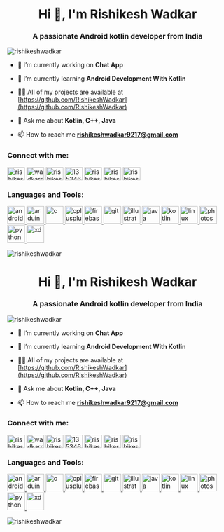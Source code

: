 <h1 align="center">Hi 👋, I'm Rishikesh Wadkar</h1>
<h3 align="center">A passionate Android kotlin developer from India</h3>

<p align="left"> <img src="https://komarev.com/ghpvc/?username=rishikeshwadkar&label=Profile%20views&color=0e75b6&style=flat" alt="rishikeshwadkar" /> </p>

- 🔭 I’m currently working on **Chat App**

- 🌱 I’m currently learning **Android Development With Kotlin**

- 👨‍💻 All of my projects are available at [https://github.com/RishikeshWadkar](https://github.com/RishikeshWadkar)

- 💬 Ask me about **Kotlin, C++, Java**

- 📫 How to reach me **rishikeshwadkar9217@gmail.com**

<h3 align="left">Connect with me:</h3>
<p align="left">
<a href="https://dev.to/rishikeshwadkar" target="blank"><img align="center" src="https://cdn.jsdelivr.net/npm/simple-icons@3.0.1/icons/dev-dot-to.svg" alt="rishikeshwadkar" height="30" width="40" /></a>
<a href="https://twitter.com/wadkarrishikesh" target="blank"><img align="center" src="https://cdn.jsdelivr.net/npm/simple-icons@3.0.1/icons/twitter.svg" alt="wadkarrishikesh" height="30" width="40" /></a>
<a href="https://linkedin.com/in/rishikesh-wadkar-0aa455191" target="blank"><img align="center" src="https://cdn.jsdelivr.net/npm/simple-icons@3.0.1/icons/linkedin.svg" alt="rishikesh-wadkar-0aa455191" height="30" width="40" /></a>
<a href="https://stackoverflow.com/users/13534681" target="blank"><img align="center" src="https://cdn.jsdelivr.net/npm/simple-icons@3.0.1/icons/stackoverflow.svg" alt="13534681" height="30" width="40" /></a>
<a href="https://instagram.com/rishikesh_9217" target="blank"><img align="center" src="https://cdn.jsdelivr.net/npm/simple-icons@3.0.1/icons/instagram.svg" alt="rishikesh_9217" height="30" width="40" /></a>
<a href="https://www.codechef.com/users/rishikesh9217" target="blank"><img align="center" src="https://cdn.jsdelivr.net/npm/simple-icons@3.1.0/icons/codechef.svg" alt="rishikesh9217" height="30" width="40" /></a>
<a href="https://www.hackerrank.com/rishikeshneelka1" target="blank"><img align="center" src="https://cdn.jsdelivr.net/npm/simple-icons@3.0.1/icons/hackerrank.svg" alt="rishikeshneelka1" height="30" width="40" /></a>
</p>

<h3 align="left">Languages and Tools:</h3>
<p align="left"> <a href="https://developer.android.com" target="_blank"> <img src="https://devicons.github.io/devicon/devicon.git/icons/android/android-original-wordmark.svg" alt="android" width="40" height="40"/> </a> <a href="https://www.arduino.cc/" target="_blank"> <img src="https://cdn.worldvectorlogo.com/logos/arduino-1.svg" alt="arduino" width="40" height="40"/> </a> <a href="https://www.cprogramming.com/" target="_blank"> <img src="https://devicons.github.io/devicon/devicon.git/icons/c/c-original.svg" alt="c" width="40" height="40"/> </a> <a href="https://www.w3schools.com/cpp/" target="_blank"> <img src="https://devicons.github.io/devicon/devicon.git/icons/cplusplus/cplusplus-original.svg" alt="cplusplus" width="40" height="40"/> </a> <a href="https://firebase.google.com/" target="_blank"> <img src="https://www.vectorlogo.zone/logos/firebase/firebase-icon.svg" alt="firebase" width="40" height="40"/> </a> <a href="https://git-scm.com/" target="_blank"> <img src="https://www.vectorlogo.zone/logos/git-scm/git-scm-icon.svg" alt="git" width="40" height="40"/> </a> <a href="https://www.adobe.com/in/products/illustrator.html" target="_blank"> <img src="https://www.vectorlogo.zone/logos/adobe_illustrator/adobe_illustrator-icon.svg" alt="illustrator" width="40" height="40"/> </a> <a href="https://www.java.com" target="_blank"> <img src="https://devicons.github.io/devicon/devicon.git/icons/java/java-original-wordmark.svg" alt="java" width="40" height="40"/> </a> <a href="https://kotlinlang.org" target="_blank"> <img src="https://www.vectorlogo.zone/logos/kotlinlang/kotlinlang-icon.svg" alt="kotlin" width="40" height="40"/> </a> <a href="https://www.linux.org/" target="_blank"> <img src="https://devicons.github.io/devicon/devicon.git/icons/linux/linux-original.svg" alt="linux" width="40" height="40"/> </a> <a href="https://www.photoshop.com/en" target="_blank"> <img src="https://devicons.github.io/devicon/devicon.git/icons/photoshop/photoshop-plain.svg" alt="photoshop" width="40" height="40"/> </a> <a href="https://www.python.org" target="_blank"> <img src="https://devicons.github.io/devicon/devicon.git/icons/python/python-original.svg" alt="python" width="40" height="40"/> </a> <a href="https://www.adobe.com/products/xd.html" target="_blank"> <img src="https://cdn.worldvectorlogo.com/logos/adobe-xd.svg" alt="xd" width="40" height="40"/> </a> </p>

<p><img align="center" src="https://github-readme-stats.vercel.app/api/top-langs?username=rishikeshwadkar&show_icons=true&locale=en&layout=compact" alt="rishikeshwadkar" /></p>
<h1 align="center">Hi 👋, I'm Rishikesh Wadkar</h1>
<h3 align="center">A passionate Android kotlin developer from India</h3>

<p align="left"> <img src="https://komarev.com/ghpvc/?username=rishikeshwadkar&label=Profile%20views&color=0e75b6&style=flat" alt="rishikeshwadkar" /> </p>

- 🔭 I’m currently working on **Chat App**

- 🌱 I’m currently learning **Android Development With Kotlin**

- 👨‍💻 All of my projects are available at [https://github.com/RishikeshWadkar](https://github.com/RishikeshWadkar)

- 💬 Ask me about **Kotlin, C++, Java**

- 📫 How to reach me **rishikeshwadkar9217@gmail.com**

<h3 align="left">Connect with me:</h3>
<p align="left">
<a href="https://dev.to/rishikeshwadkar" target="blank"><img align="center" src="https://cdn.jsdelivr.net/npm/simple-icons@3.0.1/icons/dev-dot-to.svg" alt="rishikeshwadkar" height="30" width="40" /></a>
<a href="https://twitter.com/wadkarrishikesh" target="blank"><img align="center" src="https://cdn.jsdelivr.net/npm/simple-icons@3.0.1/icons/twitter.svg" alt="wadkarrishikesh" height="30" width="40" /></a>
<a href="https://linkedin.com/in/rishikesh-wadkar-0aa455191" target="blank"><img align="center" src="https://cdn.jsdelivr.net/npm/simple-icons@3.0.1/icons/linkedin.svg" alt="rishikesh-wadkar-0aa455191" height="30" width="40" /></a>
<a href="https://stackoverflow.com/users/13534681" target="blank"><img align="center" src="https://cdn.jsdelivr.net/npm/simple-icons@3.0.1/icons/stackoverflow.svg" alt="13534681" height="30" width="40" /></a>
<a href="https://instagram.com/rishikesh_9217" target="blank"><img align="center" src="https://cdn.jsdelivr.net/npm/simple-icons@3.0.1/icons/instagram.svg" alt="rishikesh_9217" height="30" width="40" /></a>
<a href="https://www.codechef.com/users/rishikesh9217" target="blank"><img align="center" src="https://cdn.jsdelivr.net/npm/simple-icons@3.1.0/icons/codechef.svg" alt="rishikesh9217" height="30" width="40" /></a>
<a href="https://www.hackerrank.com/rishikeshneelka1" target="blank"><img align="center" src="https://cdn.jsdelivr.net/npm/simple-icons@3.0.1/icons/hackerrank.svg" alt="rishikeshneelka1" height="30" width="40" /></a>
</p>

<h3 align="left">Languages and Tools:</h3>
<p align="left"> <a href="https://developer.android.com" target="_blank"> <img src="https://devicons.github.io/devicon/devicon.git/icons/android/android-original-wordmark.svg" alt="android" width="40" height="40"/> </a> <a href="https://www.arduino.cc/" target="_blank"> <img src="https://cdn.worldvectorlogo.com/logos/arduino-1.svg" alt="arduino" width="40" height="40"/> </a> <a href="https://www.cprogramming.com/" target="_blank"> <img src="https://devicons.github.io/devicon/devicon.git/icons/c/c-original.svg" alt="c" width="40" height="40"/> </a> <a href="https://www.w3schools.com/cpp/" target="_blank"> <img src="https://devicons.github.io/devicon/devicon.git/icons/cplusplus/cplusplus-original.svg" alt="cplusplus" width="40" height="40"/> </a> <a href="https://firebase.google.com/" target="_blank"> <img src="https://www.vectorlogo.zone/logos/firebase/firebase-icon.svg" alt="firebase" width="40" height="40"/> </a> <a href="https://git-scm.com/" target="_blank"> <img src="https://www.vectorlogo.zone/logos/git-scm/git-scm-icon.svg" alt="git" width="40" height="40"/> </a> <a href="https://www.adobe.com/in/products/illustrator.html" target="_blank"> <img src="https://www.vectorlogo.zone/logos/adobe_illustrator/adobe_illustrator-icon.svg" alt="illustrator" width="40" height="40"/> </a> <a href="https://www.java.com" target="_blank"> <img src="https://devicons.github.io/devicon/devicon.git/icons/java/java-original-wordmark.svg" alt="java" width="40" height="40"/> </a> <a href="https://kotlinlang.org" target="_blank"> <img src="https://www.vectorlogo.zone/logos/kotlinlang/kotlinlang-icon.svg" alt="kotlin" width="40" height="40"/> </a> <a href="https://www.linux.org/" target="_blank"> <img src="https://devicons.github.io/devicon/devicon.git/icons/linux/linux-original.svg" alt="linux" width="40" height="40"/> </a> <a href="https://www.photoshop.com/en" target="_blank"> <img src="https://devicons.github.io/devicon/devicon.git/icons/photoshop/photoshop-plain.svg" alt="photoshop" width="40" height="40"/> </a> <a href="https://www.python.org" target="_blank"> <img src="https://devicons.github.io/devicon/devicon.git/icons/python/python-original.svg" alt="python" width="40" height="40"/> </a> <a href="https://www.adobe.com/products/xd.html" target="_blank"> <img src="https://cdn.worldvectorlogo.com/logos/adobe-xd.svg" alt="xd" width="40" height="40"/> </a> </p>

<p><img align="center" src="https://github-readme-stats.vercel.app/api/top-langs?username=rishikeshwadkar&show_icons=true&locale=en&layout=compact" alt="rishikeshwadkar" /></p>
